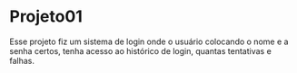 # Projeto01

Esse projeto fiz um sistema de login onde o usuário colocando o nome e a senha certos, tenha acesso ao histórico de login, quantas tentativas e falhas.
